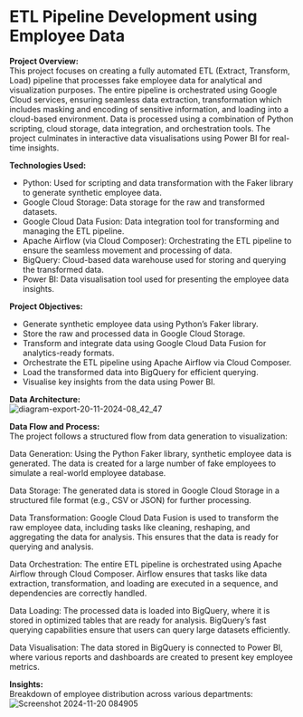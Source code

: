# ETL Pipeline Development using Employee Data
**Project Overview:**<br>
This project focuses on creating a fully automated ETL (Extract, Transform, Load) pipeline that processes fake employee data for analytical and visualization purposes. The entire pipeline is orchestrated using Google Cloud services, ensuring seamless data extraction, transformation which includes masking and encoding of sensitive information, and loading into a cloud-based environment. Data is processed using a combination of Python scripting, cloud storage, data integration, and orchestration tools. The project culminates in interactive data visualisations using Power BI for real-time insights.

**Technologies Used:**
- Python: Used for scripting and data transformation with the Faker library to generate synthetic employee data.
- Google Cloud Storage: Data storage for the raw and transformed datasets.
- Google Cloud Data Fusion: Data integration tool for transforming and managing the ETL pipeline.
- Apache Airflow (via Cloud Composer): Orchestrating the ETL pipeline to ensure the seamless movement and processing of data.
- BigQuery: Cloud-based data warehouse used for storing and querying the transformed data.
- Power BI: Data visualisation tool used for presenting the employee data insights.

**Project Objectives:**
- Generate synthetic employee data using Python’s Faker library.
- Store the raw and processed data in Google Cloud Storage.
- Transform and integrate data using Google Cloud Data Fusion for analytics-ready formats.
- Orchestrate the ETL pipeline using Apache Airflow via Cloud Composer.
- Load the transformed data into BigQuery for efficient querying.
- Visualise key insights from the data using Power BI.

**Data Architecture:**<br>
![diagram-export-20-11-2024-08_42_47](https://github.com/user-attachments/assets/85664443-787f-49ce-8e99-84344c320390)

**Data Flow and Process:**<br>
The project follows a structured flow from data generation to visualization:

Data Generation:
Using the Python Faker library, synthetic employee data is generated. The data is created for a large number of fake employees to simulate a real-world employee database.

Data Storage:
The generated data is stored in Google Cloud Storage in a structured file format (e.g., CSV or JSON) for further processing.

Data Transformation:
Google Cloud Data Fusion is used to transform the raw employee data, including tasks like cleaning, reshaping, and aggregating the data for analysis. This ensures that the data is ready for querying and analysis.

Data Orchestration:
The entire ETL pipeline is orchestrated using Apache Airflow through Cloud Composer. Airflow ensures that tasks like data extraction, transformation, and loading are executed in a sequence, and dependencies are correctly handled.

Data Loading:
The processed data is loaded into BigQuery, where it is stored in optimized tables that are ready for analysis. BigQuery’s fast querying capabilities ensure that users can query large datasets efficiently.

Data Visualisation:
The data stored in BigQuery is connected to Power BI, where various reports and dashboards are created to present key employee metrics. 


**Insights:**<br>
Breakdown of employee distribution across various departments: <br>
![Screenshot 2024-11-20 084905](https://github.com/user-attachments/assets/fe4a3665-b17f-4010-875b-d5a787ec891c)






